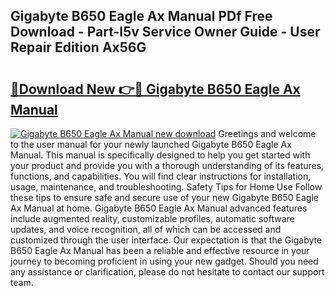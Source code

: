 ## Gigabyte B650 Eagle Ax Manual PDf Free Download - Part-I5v Service Owner Guide - User Repair Edition Ax56G

# <h2><a href="http://cf29081.oget.top/?id=Gigabyte+B650+Eagle+Ax+Manual">🔗Download New 👉🔴 Gigabyte B650 Eagle Ax Manual</a></h2>

[![Gigabyte B650 Eagle Ax Manual new download](https://i.imgur.com/5g1atiW.png)](http://cf29081.oget.top/?id=Gigabyte+B650+Eagle+Ax+Manual)
Greetings and welcome to the user manual for your newly launched Gigabyte B650 Eagle Ax Manual. This manual is specifically designed to help you get started with your product and provide you with a thorough understanding of its features, functions, and capabilities. You will find clear instructions for installation, usage, maintenance, and troubleshooting. Safety Tips for Home Use Follow these tips to ensure safe and secure use of your new Gigabyte B650 Eagle Ax Manual at home. Gigabyte B650 Eagle Ax Manual advanced features include augmented reality, customizable profiles, automatic software updates, and voice recognition, all of which can be accessed and customized through the user interface. Our expectation is that the Gigabyte B650 Eagle Ax Manual has been a reliable and effective resource in your journey to becoming proficient in using your new gadget. Should you need any assistance or clarification, please do not hesitate to contact our support team.
